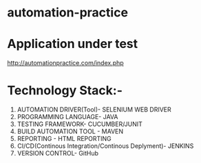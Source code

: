 # automation-practice


# Application under test

http://automationpractice.com/index.php



# Technology Stack:-

1. AUTOMATION DRIVER(Tool)- SELENIUM WEB DRIVER
2. PROGRAMMING LANGUAGE- JAVA
3. TESTING FRAMEWORK- CUCUMBER/JUNIT
4. BUILD AUTOMATION TOOL - MAVEN
5. REPORTING - HTML REPORTING
6. CI/CD(Continous Integration/Continous Deplyment)- JENKINS
7. VERSION CONTROL- GitHub
